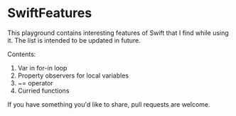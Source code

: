 # SwiftFeatures

This playground contains interesting features of Swift that I find while using it. The list is intended to be updated in future.

Contents:

1. Var in for-in loop
2. Property observers for local variables
3. ~= operator
4. Curried functions

If you have something you'd like to share, pull requests are welcome.


